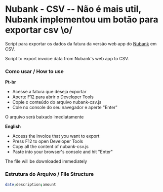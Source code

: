 # Nubank - CSV  -- Não é mais util, Nubank implementou um botão para exportar csv \o/
Script para exportar os dados da fatura da versão web app do [Nubank](https://app.nubank.com.br/#/bills) em CSV.

Script to export invoice data from Nubank's web app to CSV.

### Como usar / How to use
**Pt-br** 
- Acesse a fatura que deseja exportar
- Aperte F12 para abrir o Developer Tools
- Copie o conteúdo do arquivo nubank-csv.js
- Cole no console do seu navegador e aperte "Enter"

O arquivo será baixado imediatamente
 
**English**
- Access the invoice that you want to export
- Press F12 to open Developer Tools
- Copy all the content of nubank-csv.js
- Paste into your browser's console and hit "Enter"

The file will be downloaded immediately
### Estrutura do Arquivo / File Structure
```sh
date;description;amount
```
